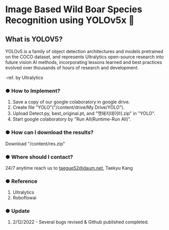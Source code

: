 # Image Based Wild Boar Species Recognition using YOLOv5x 🐗

## What is YOLOV5?

YOLOv5 is a family of object detection architectures and models pretrained on the COCO dataset, and represents Ultralytics open-source research into future vision AI methods, incorporating lessons learned and best practices evolved over thousands of hours of research and development.

-ref. by Ultralytics

### ● How to Implement?

1. Save a copy of our google colaboratory in google drive.
2. Create file "YOLO"("/content/drive/My Drive/YOLO").
3. Upload Detect.py, best_original.pt, and "멧돼지데이터.zip" in "YOLO".
4. Start google colaboratory by "Run All(Runtime-Run All)".

### ● How can I download the results?

Download "/content/res.zip"

### ● Where should I contact?

24/7 anytime reach us to taegue52@daum.net, Taekyu Kang

### ● Reference

1. Ultralytics
2. Roboflowai

### ● Update

1. 2/12/2022 - Several bugs revised & Github published completed.
